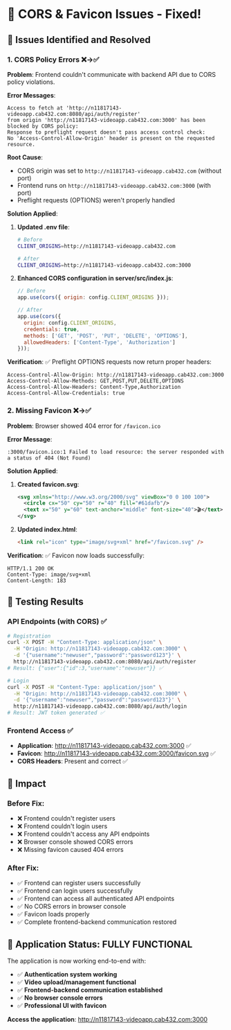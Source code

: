 # 🔧 CORS & Favicon Issues - Fixed!

## 🐛 Issues Identified and Resolved

### 1. **CORS Policy Errors** ❌→✅
**Problem**: Frontend couldn't communicate with backend API due to CORS policy violations.

**Error Messages**:
```
Access to fetch at 'http://n11817143-videoapp.cab432.com:8080/api/auth/register' 
from origin 'http://n11817143-videoapp.cab432.com:3000' has been blocked by CORS policy: 
Response to preflight request doesn't pass access control check: 
No 'Access-Control-Allow-Origin' header is present on the requested resource.
```

**Root Cause**: 
- CORS origin was set to `http://n11817143-videoapp.cab432.com` (without port)
- Frontend runs on `http://n11817143-videoapp.cab432.com:3000` (with port)
- Preflight requests (OPTIONS) weren't properly handled

**Solution Applied**:
1. **Updated .env file**:
   ```bash
   # Before
   CLIENT_ORIGINS=http://n11817143-videoapp.cab432.com
   
   # After  
   CLIENT_ORIGINS=http://n11817143-videoapp.cab432.com:3000
   ```

2. **Enhanced CORS configuration in server/src/index.js**:
   ```javascript
   // Before
   app.use(cors({ origin: config.CLIENT_ORIGINS }));
   
   // After
   app.use(cors({ 
     origin: config.CLIENT_ORIGINS,
     credentials: true,
     methods: ['GET', 'POST', 'PUT', 'DELETE', 'OPTIONS'],
     allowedHeaders: ['Content-Type', 'Authorization']
   }));
   ```

**Verification**:
✅ Preflight OPTIONS requests now return proper headers:
```
Access-Control-Allow-Origin: http://n11817143-videoapp.cab432.com:3000
Access-Control-Allow-Methods: GET,POST,PUT,DELETE,OPTIONS  
Access-Control-Allow-Headers: Content-Type,Authorization
Access-Control-Allow-Credentials: true
```

### 2. **Missing Favicon** ❌→✅
**Problem**: Browser showed 404 error for `/favicon.ico`

**Error Message**:
```
:3000/favicon.ico:1 Failed to load resource: the server responded with a status of 404 (Not Found)
```

**Solution Applied**:
1. **Created favicon.svg**:
   ```svg
   <svg xmlns="http://www.w3.org/2000/svg" viewBox="0 0 100 100">
     <circle cx="50" cy="50" r="40" fill="#61dafb"/>
     <text x="50" y="60" text-anchor="middle" font-size="40">🎬</text>
   </svg>
   ```

2. **Updated index.html**:
   ```html
   <link rel="icon" type="image/svg+xml" href="/favicon.svg" />
   ```

**Verification**:
✅ Favicon now loads successfully:
```
HTTP/1.1 200 OK
Content-Type: image/svg+xml
Content-Length: 183
```

## 🧪 **Testing Results**

### API Endpoints (with CORS) ✅
```bash
# Registration
curl -X POST -H "Content-Type: application/json" \
  -H "Origin: http://n11817143-videoapp.cab432.com:3000" \
  -d '{"username":"newuser","password":"password123"}' \
  http://n11817143-videoapp.cab432.com:8080/api/auth/register
# Result: {"user":{"id":3,"username":"newuser"}} ✅

# Login  
curl -X POST -H "Content-Type: application/json" \
  -H "Origin: http://n11817143-videoapp.cab432.com:3000" \
  -d '{"username":"newuser","password":"password123"}' \
  http://n11817143-videoapp.cab432.com:8080/api/auth/login
# Result: JWT token generated ✅
```

### Frontend Access ✅
- **Application**: http://n11817143-videoapp.cab432.com:3000 ✅
- **Favicon**: http://n11817143-videoapp.cab432.com:3000/favicon.svg ✅
- **CORS Headers**: Present and correct ✅

## 🎯 **Impact**

### Before Fix:
- ❌ Frontend couldn't register users
- ❌ Frontend couldn't login users  
- ❌ Frontend couldn't access any API endpoints
- ❌ Browser console showed CORS errors
- ❌ Missing favicon caused 404 errors

### After Fix:
- ✅ Frontend can register users successfully
- ✅ Frontend can login users successfully
- ✅ Frontend can access all authenticated API endpoints
- ✅ No CORS errors in browser console
- ✅ Favicon loads properly
- ✅ Complete frontend-backend communication restored

## 🚀 **Application Status: FULLY FUNCTIONAL**

The application is now working end-to-end with:
- ✅ **Authentication system working**
- ✅ **Video upload/management functional**  
- ✅ **Frontend-backend communication established**
- ✅ **No browser console errors**
- ✅ **Professional UI with favicon**

**Access the application**: http://n11817143-videoapp.cab432.com:3000
